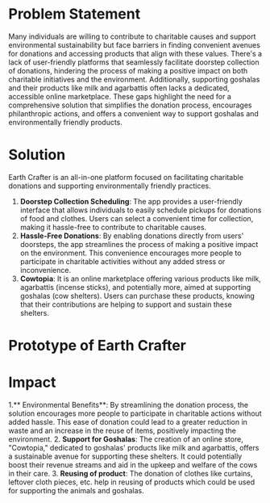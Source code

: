 # Problem Statement
Many individuals are willing to contribute to charitable causes and support environmental sustainability but face barriers in finding convenient avenues for donations and accessing products that align with these values. There's a lack of user-friendly platforms that seamlessly facilitate doorstep collection of donations, hindering the process of making a positive impact on both charitable initiatives and the environment. Additionally, supporting goshalas and their products like milk and agarbattis often lacks a dedicated, accessible online marketplace. These gaps highlight the need for a comprehensive solution that simplifies the donation process, encourages philanthropic actions, and offers a convenient way to support goshalas and environmentally friendly products.

# Solution
Earth Crafter is an all-in-one platform focused on facilitating charitable donations and supporting environmentally friendly practices.

1. **Doorstep Collection Scheduling**: The app provides a user-friendly interface that allows individuals to easily schedule pickups for donations of food and clothes. Users can select a convenient time for collection, making it hassle-free to contribute to charitable causes.
2. **Hassle-Free Donations**: By enabling donations directly from users' doorsteps, the app streamlines the process of making a positive impact on the environment. This convenience encourages more people to participate in charitable activities without any added stress or inconvenience.
3. **Cowtopia**: It is an online marketplace offering various products like milk, agarbattis (incense sticks), and potentially more, aimed at supporting goshalas (cow shelters). Users can purchase these products, knowing that their contributions are helping to support and sustain these shelters.

# Prototype of Earth Crafter

# Impact
1.** Environmental Benefits**: By streamlining the donation process, the solution encourages more people to participate in charitable actions without added hassle. This ease of donation could lead to a greater reduction in waste and an increase in the reuse of items, positively impacting the environment.
2. **Support for Goshalas**: The creation of an online store, "Cowtopia," dedicated to goshalas' products like milk and agarbattis, offers a sustainable avenue for supporting these shelters. It could potentially boost their revenue streams and aid in the upkeep and welfare of the cows in their care.
3. **Reusing of product**: The donation of clothes like curtains, leftover cloth pieces, etc. help in reusing of products which could be used for supporting the animals and goshalas.
